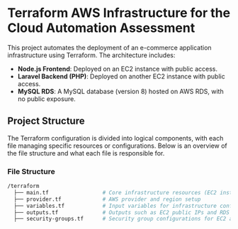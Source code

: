 # Terraform AWS Infrastructure for the Cloud Automation Assessment

This project automates the deployment of an e-commerce application infrastructure using Terraform. The architecture includes:
- **Node.js Frontend**: Deployed on an EC2 instance with public access.
- **Laravel Backend (PHP)**: Deployed on another EC2 instance with public access.
- **MySQL RDS**: A MySQL database (version 8) hosted on AWS RDS, with no public exposure.

## Project Structure

The Terraform configuration is divided into logical components, with each file managing specific resources or configurations. Below is an overview of the file structure and what each file is responsible for.

### File Structure

```bash
/terraform
  ├── main.tf                 # Core infrastructure resources (EC2 instances, RDS, etc.)
  ├── provider.tf             # AWS provider and region setup
  ├── variables.tf            # Input variables for infrastructure configuration
  ├── outputs.tf              # Outputs such as EC2 public IPs and RDS endpoints
  ├── security-groups.tf      # Security group configurations for EC2 and RDS

